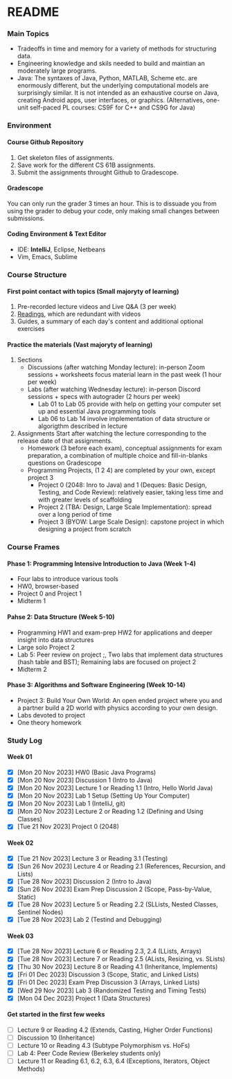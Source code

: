 # README
### Main Topics
- Tradeoffs in time and memory for a variety of methods for structuring data.
- Engineering knowledge and skils needed to build and maintian an moderately large programs.
- Java: The syntaxes of Java, Python, MATLAB, Scheme etc. are enormously different, but the underlying computational models are surprisingly similar. It is not intended as an exhaustive course on Java, creating Android apps, user interfaces, or graphics. (Alternatives, one-unit self-paced PL courses: CS9F for C++ and CS9G for Java)

### Environment
#### Course Github Repository
1. Get skeleton files of assignments.
2. Save work for the different CS 61B assignments.
3. Submit the assignments throught Github to Gradescope.

#### Gradescope
You can only run the grader 3 times an hour. This is to dissuade you from using the grader to debug your code, only making small changes between submissions.

#### Coding Environment & Text Editor
- IDE: **IntelliJ**, Eclipse, Netbeans
- Vim, Emacs, Sublime


### Course Structure
#### First point contact with topics (Small majoryty of learning)
1. Pre-recorded lecture videos and Live Q&A (3 per week)
2. [Readings](https://joshhug.gitbooks.io/hug61b), which are redundant with videos
3. Guides, a summary of each day's content and additional optional exercises

#### Practice the materials (Vast majoryty of learning)
1. Sections
    - Discussions (after watching Monday lecture): in-person Zoom sessions + worksheets focus material learn in the past week (1 hour per week)
    - Labs (after watching Wednesday lecture): in-person Discord sessions + specs with autograder (2 hours per week)
        - Lab 01 to Lab 05 provide with help on getting your computer set up and essential Java programming tools
        - Lab 06 to Lab 14 involve implementation of data structure or algorigthm described in lecture
2. Assignments
Start after watching the lecture corresponding to the release date of that assignments.
    - Homework (3 before each exam), conceptual assignments for exam preparation, a combination of multiple choice and fill-in-blanks questions on Gradescope
    - Programming Projects, (1 2 4) are completed by your own, except project 3
        - Project 0 (2048: Inro to Java) and 1 (Deques: Basic Design, Testing, and Code Review): relatively easier, taking less time and with greater levels of scaffolding
        - Project 2 (TBA: Design, Large Scale Implementation): spread over a long period of time
        - Project 3 (BYOW: Large Scale Design): capstone project in which designing a project from scratch
### Course Frames
#### Phase 1: Programming Intensive Introduction to Java (Week 1-4)
- Four labs to introduce various tools
- HW0, browser-based
- Project 0 and Project 1
- Midterm 1
#### Pahse 2: Data Structure (Week 5-10)
- Programming HW1 and exam-prep HW2 for applications and deeper insight into data structures
- Large solo Project 2
- Lab 5: Peer review on project ;, Two labs that implement data structures (hash table and BST); Remaining labs are focused on project 2
- Midterm 2
#### Phase 3: Algorithms and Software Engineering (Week 10-14)
- Project 3: Build Your Own World: An open ended project where you and a partner build a 2D world with physics according to your own design.
- Labs devoted to project
- One theory homework

### Study Log
#### Week 01
- [x] [Mon 20 Nov 2023] HW0 (Basic Java Programs)
- [x] [Mon 20 Nov 2023] Discussion 1 (Intro to Java)
- [x] [Mon 20 Nov 2023] Lecture 1 or Reading 1.1 (Intro, Hello World Java)
- [x] [Mon 20 Nov 2023] Lab 1 Setup (Setting Up Your Computer)
- [x] [Mon 20 Nov 2023] Lab 1 (IntelliJ, git)
- [x] [Mon 20 Nov 2023] Lecture 2 or Reading 1.2 (Defining and Using Classes)
- [x] [Tue 21 Nov 2023] Project 0 (2048)

#### Week 02
- [x] [Tue 21 Nov 2023] Lecture 3 or Reading 3.1 (Testing)
- [x] [Sun 26 Nov 2023] Lecture 4 or Reading 2.1 (References, Recursion, and Lists)
- [x] [Tue 28 Nov 2023] Discussion 2 (Intro to Java)
- [x] [Sun 26 Nov 2023] Exam Prep Discussion 2 (Scope, Pass-by-Value, Static)
- [x] [Tue 28 Nov 2023] Lecture 5 or Reading 2.2 (SLLists, Nested Classes, Sentinel Nodes)
- [x] [Tue 28 Nov 2023] Lab 2 (Testind and Debugging)

#### Week 03
- [x] [Tue 28 Nov 2023] Lecture 6 or Reading 2.3, 2.4 (LLists, Arrays)
- [x] [Tue 28 Nov 2023] Lecture 7 or Reading 2.5 (ALists, Resizing, vs. SLists)
- [x] [Thu 30 Nov 2023] Lecture 8 or Reading 4.1 (Inheritance, Implements)
- [x] [Fri 01 Dec 2023] Discussion 3 (Scope, Static, and Linked Lists)
- [x] [Fri 01 Dec 2023] Exam Prep Discussion 3 (Arrays, Linked Lists)
- [x] [Wed 29 Nov 2023] Lab 3 (Randomized Testing and Timing Tests)
- [x] [Mon 04 Dec 2023] Project 1 (Data Structures)

#### Get started in the first few weeks
- [ ] Lecture 9 or Reading 4.2 (Extends, Casting, Higher Order Functions)
- [ ] Discussion 10 (Inheritance)
- [ ] Lecture 10 or Reading 4.3 (Subtype Polymorphism vs. HoFs)
- [ ] Lab 4: Peer Code Review (Berkeley students only)
- [ ] Lecture 11 or Reading 6.1, 6.2, 6.3, 6.4 (Exceptions, Iterators, Object Methods)
